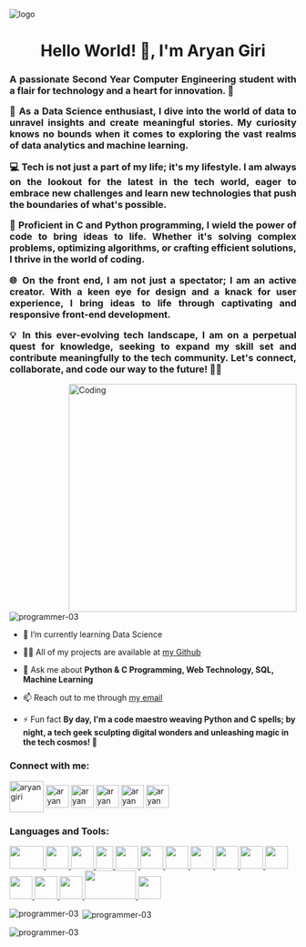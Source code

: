 ![logo](https://user-images.githubusercontent.com/90236635/232446433-d5540fa2-fe28-4bb8-b929-cdb51fe61336.gif)
  <h1 align="center">Hello World! 👋, I'm Aryan Giri</h1>
  <h3 align="justify"> A passionate Second Year Computer Engineering student with a flair for technology and a heart for innovation. 🚀 <p>

🧠 As a Data Science enthusiast, I dive into the world of data to unravel insights and create meaningful stories. My curiosity knows no bounds when it comes to exploring the vast realms of data analytics and machine learning.

💻 Tech is not just a part of my life; it's my lifestyle. I am always on the lookout for the latest in the tech world, eager to embrace new challenges and learn new technologies that push the boundaries of what's possible.

🚀 Proficient in C and Python programming, I wield the power of code to bring ideas to life. Whether it's solving complex problems, optimizing algorithms, or crafting efficient solutions, I thrive in the world of coding.

🌐 On the front end, I am not just a spectator; I am an active creator. With a keen eye for design and a knack for user experience, I bring ideas to life through captivating and responsive front-end development.

💡 In this ever-evolving tech landscape, I am on a perpetual quest for knowledge, seeking to expand my skill set and contribute meaningfully to the tech community. Let's connect, collaborate, and code our way to the future! 🚀✨

</h3>
  <img align="right" alt="Coding" width="400" src="https://media0.giphy.com/media/qgQUggAC3Pfv687qPC/giphy.gif?cid=ecf05e47y55lbzk2r7co88iy6b21ywwekg9ip4hy1uudpsu1&ep=v1_gifs_search&rid=giphy.gif&ct=g">

  <p align="left"> <img src="https://komarev.com/ghpvc/?username=programmer-03&label=Profile%20views&color=0e75b6&style=flat" alt="programmer-03" /> </p>

  - 🌱 I’m currently learning Data Science

  - 👨‍💻 All of my projects are available at [my Github](https://github.com/programmer-03)

  - 💬 Ask me about **Python & C Programming, Web Technology, SQL, Machine Learning**

  - 📫 Reach out to me through [my email](https://aaryanmgiri@gmail.com)

  - ⚡ Fun fact **By day, I'm a code maestro weaving Python and C spells; by night, a tech geek sculpting digital wonders and unleashing magic in the tech cosmos! 🌟**

  <h3 align="left">Connect with me:</h3>
  <p align="left">
  <a href="https://in.linkedin.com/in/aryan-giri-852a0a259" target="blank"><img align="center" src="https://static.vecteezy.com/system/resources/previews/018/930/587/original/linkedin-logo-linkedin-icon-transparent-free-png.png" alt="aryan giri" height="55" width="60" /></a> 
  <a href="https://github.com/programmer-03" target="blank"><img align="center" src="https://cdn-icons-png.flaticon.com/512/25/25231.png" alt="aryan giri" height="40" width="40" /></a>
  <a href="https://github.com/aryangiri03" target="blank"><img align="center" src="https://cdn-icons-png.flaticon.com/512/25/25231.png" alt="aryan giri" height="40" width="40" /></a>
  <a href="https://replit.com/@engineeringstu3" target="blank"><img align="center" src="https://upload.wikimedia.org/wikipedia/commons/thumb/7/78/New_Replit_Logo.svg/2048px-New_Replit_Logo.svg.png" alt="aryan giri" height="40" width="40" /></a>
      <a href="https://auth.geeksforgeeks.org/user/aryangiri03" target="blank"><img align="center" src="https://media.geeksforgeeks.org/wp-content/cdn-uploads/gfg_200x200-min.png" alt="aryan giri" height="40" width="40" /></a>
  <a href="https://stackoverflow.com/users/23186353/aryan-giri?tab=profile" target="blank"><img align="center" src="https://upload.wikimedia.org/wikipedia/commons/thumb/e/ef/Stack_Overflow_icon.svg/768px-Stack_Overflow_icon.svg.png" alt="aryan giri" height="40" width="40" /></a>
  </p>

  <h3 align="left">Languages and Tools:</h3>
  <p align="left"> <a href="https://aws.amazon.com" target="_blank" rel="noreferrer"> <img src="https://logohistory.net/wp-content/uploads/2023/06/AWS-Emblem.png"  width="60" height="40"/> </a> <a href="https://getbootstrap.com" target="_blank" rel="noreferrer"> <img src="https://upload.wikimedia.org/wikipedia/commons/thumb/b/b2/Bootstrap_logo.svg/964px-Bootstrap_logo.svg.png" width="40" height="40"/> </a> <a href="https://www.cprogramming.com/" target="_blank" rel="noreferrer"> <img src="https://cdn.worldvectorlogo.com/logos/c-1.svg"  width="40" height="40"/> </a> <a href="https://www.w3schools.com/cpp/" target="_blank" rel="noreferrer"> <img src="https://w7.pngwing.com/pngs/46/626/png-transparent-c-logo-the-c-programming-language-computer-icons-computer-programming-source-code-programming-miscellaneous-template-blue.png" width="30" height="40"/> </a> <a href="https://www.w3schools.com/css/" target="_blank" rel="noreferrer"> <img src="https://upload.wikimedia.org/wikipedia/commons/thumb/d/d5/CSS3_logo_and_wordmark.svg/340px-CSS3_logo_and_wordmark.svg.png" width="40" height="40"/> </a> <a href="https://dart.dev" target="_blank" rel="noreferrer"> <img src="https://www.vectorlogo.zone/logos/dartlang/dartlang-icon.svg" width="40" height="40"/> </a> <a href="https://www.figma.com/" target="_blank" rel="noreferrer"> <img src="https://www.vectorlogo.zone/logos/figma/figma-icon.svg" width="40" height="40"/> </a> <a href="https://flutter.dev" target="_blank" rel="noreferrer"> <img src="https://www.vectorlogo.zone/logos/flutterio/flutterio-icon.svg" width="40" height="40"/> </a> <a href="https://git-scm.com/" target="_blank" rel="noreferrer"> <img src="https://www.vectorlogo.zone/logos/git-scm/git-scm-icon.svg" width="40" height="40"/> </a> <a href="https://www.w3.org/html/" target="_blank" rel="noreferrer"> <img src="https://cdn.pixabay.com/photo/2017/08/05/11/16/logo-2582748_960_720.png" width="40" height="40"/> </a> <a href="https://developer.mozilla.org/en-US/docs/Web/JavaScript" target="_blank" rel="noreferrer"> <img src="https://static.vecteezy.com/system/resources/previews/027/127/560/original/javascript-logo-javascript-icon-transparent-free-png.png" width="40" height="40"/> </a> <a href="https://www.mathworks.com/" target="_blank" rel="noreferrer"> <img src="https://upload.wikimedia.org/wikipedia/commons/2/21/Matlab_Logo.png"  width="40" height="40"/> </a> <a href="https://www.photoshop.com/en" target="_blank" rel="noreferrer"> <img src="https://upload.wikimedia.org/wikipedia/commons/thumb/2/20/Photoshop_CC_icon.png/640px-Photoshop_CC_icon.png"width="40" height="40"/> </a> <a href="https://postman.com" target="_blank" rel="noreferrer"> <img src="https://www.vectorlogo.zone/logos/getpostman/getpostman-icon.svg" width="40" height="40"/> </a> <a href="https://www.python.org" target="_blank" rel="noreferrer"> <img src="https://logos-world.net/wp-content/uploads/2021/10/Python-Symbol.png"  width="90" height="50"/> </a> <a href="https://tailwindcss.com/" target="_blank" rel="noreferrer"> <img src="https://www.vectorlogo.zone/logos/tailwindcss/tailwindcss-icon.svg"  width="40" height="40"/> </a> </p>

  <p><img align="left" src="https://github-readme-stats.vercel.app/api/top-langs?username=programmer-03&show_icons=true&locale=en&layout=compact" alt="programmer-03" /></p>

  <p>&nbsp;<img align="center" src="https://github-readme-stats.vercel.app/api?username=programmer-03&show_icons=true&locale=en" alt="programmer-03" /></p>

  <p><img align="center" src="https://github-readme-streak-stats.herokuapp.com/?user=programmer-03&" alt="programmer-03" /></p>
